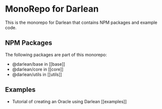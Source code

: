 # MonoRepo for Darlean

This is the monorepo for Darlean that contains NPM packages and example code.

## NPM Packages
 The following packages are part of this monorepo:
* @darlean/base in [[base]]
* @darlean/core in [[core]]
* @darlean/utils in [[utils]]

## Examples
* Tutorial of creating an Oracle using Darlean [[examples]]

